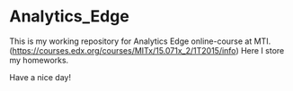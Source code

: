 # Analytics_Edge

This is my working repository for Analytics Edge online-course at MTI. (https://courses.edx.org/courses/MITx/15.071x_2/1T2015/info)
Here I store my homeworks.

Have a nice day!
